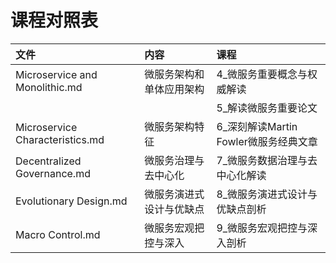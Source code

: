 # 课程对照表

| 文件                            | 内容                     | 课程                                  |
| :------------------------------ | :----------------------- | :------------------------------------ |
| Microservice and Monolithic.md  | 微服务架构和单体应用架构 | 4_微服务重要概念与权威解读            |
|                                 |                          | 5_解读微服务重要论文                  |
| Microservice Characteristics.md | 微服务架构特征           | 6_深刻解读Martin Fowler微服务经典文章 |
| Decentralized Governance.md     | 微服务治理与去中心化     | 7_微服务数据治理与去中心化解读        |
| Evolutionary Design.md          | 微服务演进式设计与优缺点 | 8_微服务演进式设计与优缺点剖析        |
| Macro Control.md                | 微服务宏观把控与深入     | 9_微服务宏观把控与深入剖析            |


